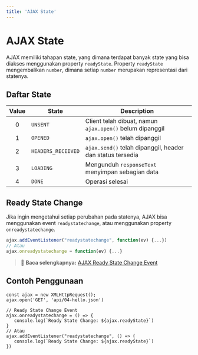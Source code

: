 ```yaml
---
title: 'AJAX State'
---
```


# AJAX State

AJAX memiliki tahapan state, yang dimana terdapat banyak state yang bisa diakses menggunakan property `readyState`. Property `readyState` mengembalikan `number`, dimana setiap `number` merupakan representasi dari statenya.

## Daftar State

| Value | State  | Description |
| :---: | ------ | ----------- |
| 0     | `UNSENT` | Client telah dibuat, namun `ajax.open()` belum dipanggil |
| 1     | `OPENED` | `ajax.open()` telah dipanggil |
| 2     | `HEADERS_RECEIVED` | `ajax.send()` telah dipanggil, header dan status tersedia |
| 3     | `LOADING` | Mengunduh `responseText` menyimpan sebagian data |
| 4     | `DONE` | Operasi selesai |

## Ready State Change

Jika ingin mengetahui setiap perubahan pada statenya, AJAX bisa menggunakan event `readystatechange`, atau menggunakan property `onreadystatechange`.

```js
ajax.addEventListener("readystatechange", function(ev) {...})
// Atau
ajax.onreadystatechange = function(ev) {...}
```

> :memo: **Baca selengkapnya:** [AJAX Ready State Change Event](https://developer.mozilla.org/en-US/docs/Web/API/XMLHttpRequest/onreadystatechange)


## Contoh Penggunaan
```js{5-7,9-11}
const ajax = new XMLHttpRequest();
ajax.open('GET', 'api/04-hello.json')

// Ready State Change Event
ajax.onreadystatechange = () => {
   console.log(`Ready State Change: ${ajax.readyState}`)
}
// Atau 
ajax.addEventListener("readystatechange", () => {
   console.log(`Ready State Change: ${ajax.readyState}`)
})
```